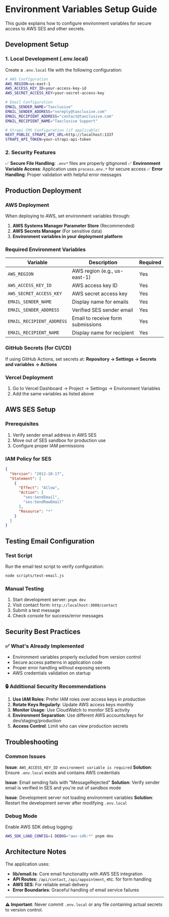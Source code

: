 # Environment Variables Setup Guide

This guide explains how to configure environment variables for secure access to AWS SES and other secrets.

## Development Setup

### 1. Local Development (.env.local)

Create a `.env.local` file with the following configuration:

```bash
# AWS Configuration
AWS_REGION=us-east-1
AWS_ACCESS_KEY_ID=your-access-key-id
AWS_SECRET_ACCESS_KEY=your-secret-access-key

# Email Configuration
EMAIL_SENDER_NAME="Taxclusive"
EMAIL_SENDER_ADDRESS="noreply@taxclusive.com"
EMAIL_RECIPIENT_ADDRESS="contact@taxclusive.com"
EMAIL_RECIPIENT_NAME="Taxclusive Support"

# Strapi CMS Configuration (if applicable)
NEXT_PUBLIC_STRAPI_API_URL=http://localhost:1337
STRAPI_API_TOKEN=your-strapi-api-token
```

### 2. Security Features

✅ **Secure File Handling**: `.env*` files are properly gitignored
✅ **Environment Variable Access**: Application uses `process.env.*` for secure access
✅ **Error Handling**: Proper validation with helpful error messages

## Production Deployment

### AWS Deployment

When deploying to AWS, set environment variables through:

1. **AWS Systems Manager Parameter Store** (Recommended)
2. **AWS Secrets Manager** (For sensitive data)
3. **Environment variables in your deployment platform**

### Required Environment Variables

| Variable                    | Description                         | Required |
| --------------------------- | ----------------------------------- | -------- |
| `AWS_REGION`                | AWS region (e.g., us-east-1)        | Yes      |
| `AWS_ACCESS_KEY_ID`         | AWS access key ID                   | Yes      |
| `AWS_SECRET_ACCESS_KEY`     | AWS secret access key               | Yes      |
| `EMAIL_SENDER_NAME`         | Display name for emails             | Yes      |
| `EMAIL_SENDER_ADDRESS`      | Verified SES sender email           | Yes      |
| `EMAIL_RECIPIENT_ADDRESS`   | Email to receive form submissions   | Yes      |
| `EMAIL_RECIPIENT_NAME`      | Display name for recipient          | Yes      |

### GitHub Secrets (for CI/CD)

If using GitHub Actions, set secrets at: **Repository → Settings → Secrets and variables → Actions**

### Vercel Deployment

1. Go to Vercel Dashboard → Project → Settings → Environment Variables
2. Add the same variables as listed above

## AWS SES Setup

### Prerequisites

1. Verify sender email address in AWS SES
2. Move out of SES sandbox for production use
3. Configure proper IAM permissions

### IAM Policy for SES

```json
{
  "Version": "2012-10-17",
  "Statement": [
    {
      "Effect": "Allow",
      "Action": [
        "ses:SendEmail",
        "ses:SendRawEmail"
      ],
      "Resource": "*"
    }
  ]
}
```

## Testing Email Configuration

### Test Script

Run the email test script to verify configuration:

```bash
node scripts/test-email.js
```

### Manual Testing

1. Start development server: `pnpm dev`
2. Visit contact form: `http://localhost:3000/contact`
3. Submit a test message
4. Check console for success/error messages

## Security Best Practices

### ✅ What's Already Implemented

- Environment variables properly excluded from version control
- Secure access patterns in application code
- Proper error handling without exposing secrets
- AWS credentials validation on startup

### 🔒 Additional Security Recommendations

1. **Use IAM Roles**: Prefer IAM roles over access keys in production
2. **Rotate Keys Regularly**: Update AWS access keys monthly
3. **Monitor Usage**: Use CloudWatch to monitor SES activity
4. **Environment Separation**: Use different AWS accounts/keys for dev/staging/production
5. **Access Control**: Limit who can view production secrets

## Troubleshooting

### Common Issues

**Issue**: `AWS_ACCESS_KEY_ID environment variable is required`
**Solution**: Ensure `.env.local` exists and contains AWS credentials

**Issue**: Email sending fails with "MessageRejected"
**Solution**: Verify sender email is verified in SES and you're out of sandbox mode

**Issue**: Development server not loading environment variables
**Solution**: Restart the development server after modifying `.env.local`

### Debug Mode

Enable AWS SDK debug logging:

```bash
AWS_SDK_LOAD_CONFIG=1 DEBUG="aws-sdk:*" pnpm dev
```

## Architecture Notes

The application uses:

- **lib/email.ts**: Core email functionality with AWS SES integration
- **API Routes**: `/api/contact`, `/api/appointment`, etc. for form handling
- **AWS SES**: For reliable email delivery
- **Error Boundaries**: Graceful handling of email service failures

---

**⚠️ Important**: Never commit `.env.local` or any file containing actual secrets to version control.